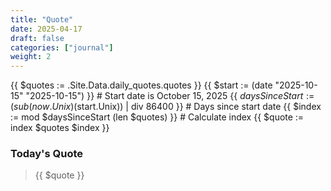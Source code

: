 ```yaml
---
title: "Quote"
date: 2025-04-17
draft: false
categories: ["journal"]
weight: 2
---
```


{{ $quotes := .Site.Data.daily_quotes.quotes }}
{{ $start := (date "2025-10-15" "2025-10-15") }} # Start date is October 15, 2025
{{ $daysSinceStart := (sub (now.Unix) ($start.Unix)) | div 86400 }} # Days since start date
{{ $index := mod $daysSinceStart (len $quotes) }} # Calculate index
{{ $quote := index $quotes $index }}

### Today's Quote
> {{ $quote }}
